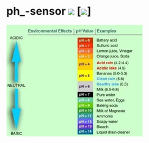# ph_-sensor  [![](https://img.shields.io/github/license/sourcerer-io/hall-of-fame.svg?colorB=ff0000)](https://github.com/noorkhokhar99/FaceDetection/blob/master/LICENSE.txt)  [![](https://img.shields.io/badge/Noor-khokhar-brightgreen.svg?colorB=ff0000)]
 

<img src="https://github.com/noorkhokhar99/ph_-sensor/blob/master/ph_level.jpeg">
